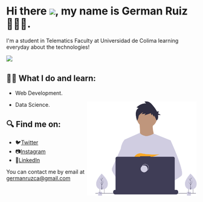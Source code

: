 # Hi there <img src="https://media.giphy.com/media/hvRJCLFzcasrR4ia7z/giphy.gif" width="25px">, my name is German Ruiz 🧑🏻‍💻.

I'm a student in Telematics Faculty at Universidad de Colima learning everyday about the technologies!

![](https://komarev.com/ghpvc/?username=germanruzca&style=flat-square)

## ✍🏼 What I do and learn:
- Web Development.
<p align="right">
  <img src="me.svg" align="right" height="250" />
</p>

- Data Science.


## 🔍 Find me on:

- 🐦[Twitter](https://twitter.com/germanruzca "German's Twitter")
- 📷[Instagram](https://www.instagram.com/germanruzca/ "German's Instagram")
- 🤝[LinkedIn](https://www.linkedin.com/in/germanruzca/ "German's LinkedIn")

You can contact me by email at germanruzca@gmail.com
